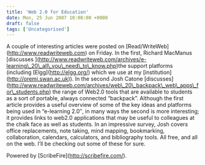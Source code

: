 ```yaml
---
title: 'Web 2.0 for Education'
date: Mon, 25 Jun 2007 10:08:00 +0000
draft: false
tags: ['Uncategorised']
---
```


A couple of interesting articles were posted on \[Read/WriteWeb\](http://www.readwriteweb.com) on Friday. In the first, Richard MacManus \[discusses \](http://www.readwriteweb.com/archives/e-learning\_20\_all\_you\_need\_to\_know.php)the support platforms (including \[Elgg\](http://elgg.org/) which we use at my \[institution\](http://oremi.swan.ac.uk)). In the second Josh Catone \[discusses\](http://www.readwriteweb.com/archives/web\_20\_backpack\_web\_apps\_for\_students.php) the range of Web2.0 tools that are available to students as a sort of portable, always connected “backpack”. Although the first article provides a useful overview of some of the key ideas and platforms being used in “e-learning 2.0″, in many ways the second is more interesting; it provides links to web2.0 applications that may be useful to colleagues at the chalk face as well as students. In an impressive survey, Josh covers office replacements, note taking, mind mapping, bookmarking, collaboration, calendars, calculators, and bibliography tools. All free, and all on the web. I’ll be checking out some of these for sure.

Powered by \[ScribeFire\](http://scribefire.com/).